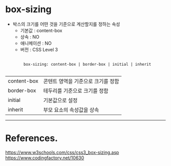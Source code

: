 # box-sizing

- 박스의 크기를 어떤 것을 기준으로 계산할지를 정하는 속성
  - 기본값 : content-box
  - 상속 : NO
  - 애니메이션 : NO
  - 버전 : CSS Level 3

<pre>
    <code>
        box-sizing: content-box | border-box | initial | inherit
    </code>
</pre>

|             |                                    |
| ----------- | ---------------------------------- |
| content-box | 콘텐트 영역을 기준으로 크기를 정함 |
| border-box  | 테두리를 기준으로 크기를 정함      |
| initial     | 기본값으로 설정                    |
| inherit     | 부모 요소의 속성값을 상속          |

---

# References.

<https://www.w3schools.com/css/css3_box-sizing.asp><br>
<https://www.codingfactory.net/10630>
